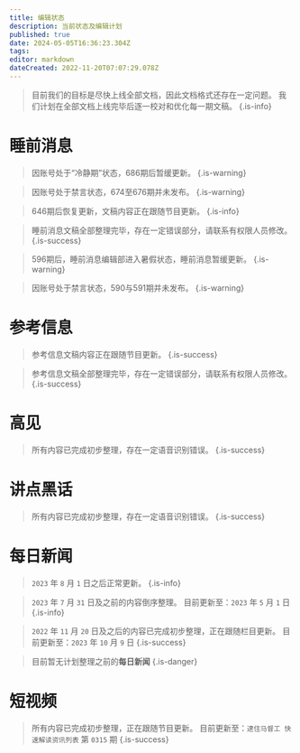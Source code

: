 ```yaml
---
title: 编辑状态
description: 当前状态及编辑计划
published: true
date: 2024-05-05T16:36:23.304Z
tags: 
editor: markdown
dateCreated: 2022-11-20T07:07:29.078Z
---
```


> 目前我们的目标是尽快上线全部文档，因此文档格式还存在一定问题。
> 我们计划在全部文档上线完毕后逐一校对和优化每一期文稿。
{.is-info}

# 睡前消息

> 因账号处于“冷静期”状态，686期后暂缓更新。
{.is-warning}

> 因账号处于禁言状态，674至676期并未发布。
{.is-warning}

> 646期后恢复更新，文稿内容正在跟随节目更新。
{.is-info}

> 睡前消息文稿全部整理完毕，存在一定错误部分，请联系有权限人员修改。
{.is-success}

> 596期后，睡前消息编辑部进入暑假状态，睡前消息暂缓更新。
{.is-warning}

> 因账号处于禁言状态，590与591期并未发布。
{.is-warning}


<!--

## 整理状态

整理状态详见[目录](/main.md)。
如果你正在参与[协作编辑](/editing.md)，只需点击缺失的内容（红色部分）即可创建对应页面。
-->

# 参考信息

> 参考信息文稿内容正在跟随节目更新。
{.is-success}

> 参考信息文稿全部整理完毕，存在一定错误部分，请联系有权限人员修改。
{.is-success}

# 高见

> 所有内容已完成初步整理，存在一定语音识别错误。
{.is-success}

# 讲点黑话

> 所有内容已完成初步整理，存在一定语音识别错误。
{.is-success}

# 每日新闻

> `2023` 年 `8` 月 `1` 日之后正常更新。
{.is-info}

> `2023` 年 `7` 月 `31` 日及之前的内容倒序整理。
> 目前更新至：`2023` 年 `5` 月 `1` 日
{.is-info}

> `2022` 年 `11` 月 `20` 日及之后的内容已完成初步整理，正在跟随栏目更新。
> 目前更新至：`2023` 年 `10` 月 `9` 日
{.is-success}

> 目前暂无计划整理之前的**每日新闻**
{.is-danger}

# 短视频

> 所有内容已完成初步整理，正在跟随节目更新。
> 目前更新至：`逮住马督工 快速解读资讯列表` 第 `0315` 期
{.is-success}
